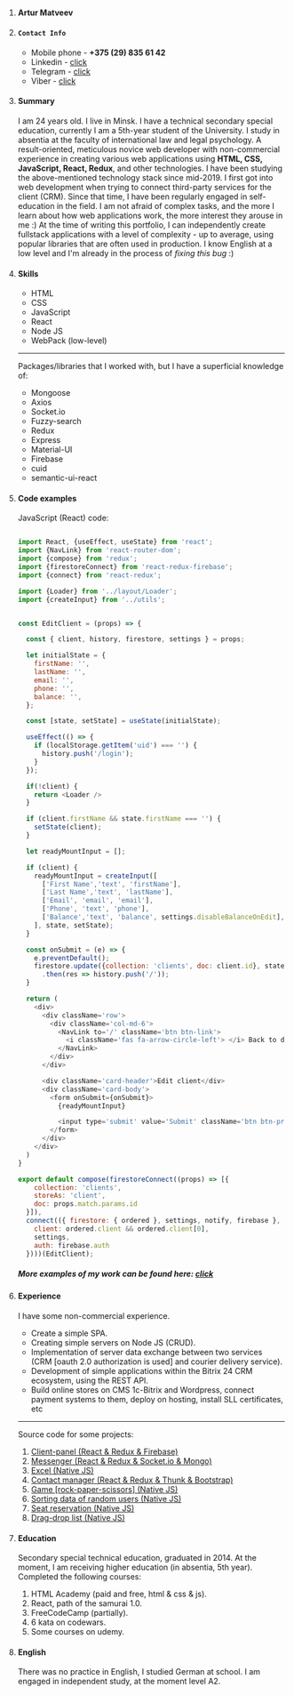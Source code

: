 1.  #### Artur Matveev
2.  #### `Contact Info`
    * Mobile phone - **+375 (29) 835 61 42**
    * Linkedin - [click](https://www.linkedin.com/in/artur-matveev-23b4811a6)
    * Telegram - [click](https://t.me/TrueStory1337)
    * Viber - [click](viber://chat?number=%2B375298356142)
3.  #### Summary
    I am 24 years old. I live in Minsk. 
    I have a technical secondary special education, currently I am a 5th-year student of the University. 
    I study in absentia at the faculty of international law and legal psychology.
    A result-oriented, meticulous novice web developer with non-commercial experience in creating various web 
    applications using **HTML, CSS, JavaScript, React, Redux**, and other technologies.
    I have been studying the above-mentioned technology stack since mid-2019. 
    I first got into web development when trying to connect third-party services for the client (CRM). 
    Since that time, I have been regularly engaged in self-education in the field. 
    I am not afraid of complex tasks, and the more I learn about how web applications work, 
    the more interest they arouse in me :) At the time of writing this portfolio, 
    I can independently create fullstack applications with a level of complexity - up to average, 
    using popular libraries that are often used in production.
    I know English at a low level and I'm already in the process of *fixing this bug* :)
4. #### Skills
    * HTML
    * CSS
    * JavaScript
    * React
    * Node JS
    * WebPack (low-level)
    --- ---
    Packages/libraries that I worked with, but I have a superficial knowledge of:
    * Mongoose
    * Axios
    * Socket.io
    * Fuzzy-search
    * Redux
    * Express
    * Material-UI
    * Firebase
    * cuid
    * semantic-ui-react
5. #### Code examples
      JavaScript (React) code:
    
    ```javascript
    
    import React, {useEffect, useState} from 'react';
    import {NavLink} from 'react-router-dom';
    import {compose} from 'redux';
    import {firestoreConnect} from 'react-redux-firebase';
    import {connect} from 'react-redux';
    
    import {Loader} from '../layout/Loader';
    import {createInput} from '../utils';
    
    
    const EditClient = (props) => {
    
      const { client, history, firestore, settings } = props;
    
      let initialState = {
        firstName: '',
        lastName: '',
        email: '',
        phone: '',
        balance: '',
      };
    
      const [state, setState] = useState(initialState);
    
      useEffect(() => {
        if (localStorage.getItem('uid') === '') {
          history.push('/login');
        }
      });
    
      if(!client) {
        return <Loader />
      }
    
      if (client.firstName && state.firstName === '') {
        setState(client);
      }
    
      let readyMountInput = [];
    
      if (client) {
        readyMountInput = createInput([
          ['First Name','text', 'firstName'],
          ['Last Name','text', 'lastName'],
          ['Email', 'email', 'email'],
          ['Phone', 'text', 'phone'],
          ['Balance','text', 'balance', settings.disableBalanceOnEdit],
        ], state, setState);
      }
    
      const onSubmit = (e) => {
        e.preventDefault();
        firestore.update({collection: 'clients', doc: client.id}, state)
          .then(res => history.push('/'));
      }
    
      return (
        <div>
          <div className='row'>
            <div className='col-md-6'>
              <NavLink to='/' className='btn btn-link'>
                <i className='fas fa-arrow-circle-left'> </i> Back to dashboard
              </NavLink>
            </div>
          </div>
    
          <div className='card-header'>Edit client</div>
          <div className='card-body'>
            <form onSubmit={onSubmit}>
              {readyMountInput}
    
              <input type='submit' value='Submit' className='btn btn-primary btn-block'/>
            </form>
          </div>
        </div>
      )
    }
    
    export default compose(firestoreConnect((props) => [{
        collection: 'clients',
        storeAs: 'client',
        doc: props.match.params.id
      }]),
      connect(({ firestore: { ordered }, settings, notify, firebase }, props) => ({
        client: ordered.client && ordered.client[0],
        settings,
        auth: firebase.auth
      })))(EditClient);
    
    ```
    ##### More examples of my work can be found here: [click](https://arturexpone.netlify.app/projects)
6. #### Experience
    I have some non-commercial experience.
    * Create a simple SPA.
    * Creating simple servers on Node JS (CRUD).
    * Implementation of server data exchange between two services (CRM [oauth 2.0 authorization is used] and courier delivery service).
    * Development of simple applications within the Bitrix 24 CRM ecosystem, using the REST API.
    * Build online stores on CMS 1c-Bitrix and Wordpress, connect payment systems to them, deploy on hosting,
     install SLL certificates, etc
     ---
    Source code for some projects:
     1. [Client-panel (React & Redux & Firebase)](https://github.com/arturexpone/client-panel)
     2. [Messenger (React & Redux & Socket.io & Mongo)](https://github.com/arturexpone/messenger)
     3. [Excel (Native JS)](https://github.com/arturexpone/excel)
     4. [Contact manager (React & Redux & Thunk & Bootstrap)](https://github.com/arturexpone/contact-manager)
     5. [Game [rock-paper-scissors] (Native JS)](https://github.com/arturexpone/rock-paper-scissors)
     6. [Sorting data of random users (Native JS)](https://github.com/arturexpone/sorting-data-of-random-users)
     7. [Seat reservation (Native JS)](https://github.com/arturexpone/seat-reservation)
     8. [Drag-drop list (Native JS)](https://github.com/arturexpone/drag-drop-list)
7. #### Education 
    Secondary special technical education, graduated in 2014.
    At the moment, I am receiving higher education (in absentia, 5th year).
    Completed the following courses:
    1. HTML Academy (paid and free, html & css & js).
    2. React, path of the samurai 1.0.
    3. FreeCodeCamp (partially).
    4. 6 kata on codewars.
    5. Some courses on udemy.
8. #### English
    There was no practice in English, I studied German at school.
    I am engaged in independent study, at the moment level A2.